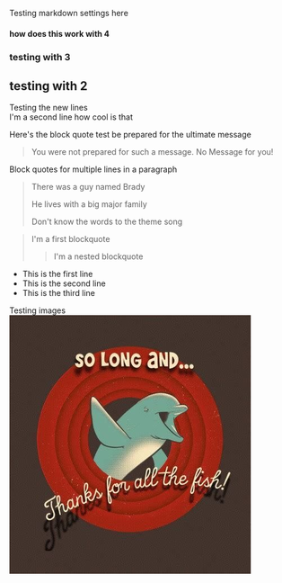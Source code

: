 Testing markdown settings here
#### how does this work with 4 #
### testing with 3 #
## testing with 2 #

Testing the new lines  
I'm a second line how cool is that

Here's the block quote test be prepared for the ultimate message
> You were not prepared for such a message. No Message for you!

Block quotes for multiple lines in a paragraph
> There was a guy named Brady
>
> He lives with a big major family
>
> Don't know the words to the theme song

> I'm a first blockquote
>> I'm a nested blockquote

- This is the first line
- This is the second line
- This is the third line

Testing images
![hitchhikers](https://github.com/petrellaperspective/Koitech/blob/main/solongandthanksforallthefish.jpg)
